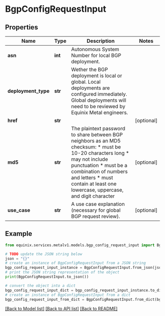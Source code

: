 # BgpConfigRequestInput


## Properties

Name | Type | Description | Notes
------------ | ------------- | ------------- | -------------
**asn** | **int** | Autonomous System Number for local BGP deployment. | 
**deployment_type** | **str** | Wether the BGP deployment is local or global. Local deployments are configured immediately. Global deployments will need to be reviewed by Equinix Metal engineers. | 
**href** | **str** |  | [optional] 
**md5** | **str** | The plaintext password to share between BGP neighbors as an MD5 checksum: * must be 10-20 characters long * may not include punctuation * must be a combination of numbers and letters * must contain at least one lowercase, uppercase, and digit character  | [optional] 
**use_case** | **str** | A use case explanation (necessary for global BGP request review). | [optional] 

## Example

```python
from equinix.services.metalv1.models.bgp_config_request_input import BgpConfigRequestInput

# TODO update the JSON string below
json = "{}"
# create an instance of BgpConfigRequestInput from a JSON string
bgp_config_request_input_instance = BgpConfigRequestInput.from_json(json)
# print the JSON string representation of the object
print(BgpConfigRequestInput.to_json())

# convert the object into a dict
bgp_config_request_input_dict = bgp_config_request_input_instance.to_dict()
# create an instance of BgpConfigRequestInput from a dict
bgp_config_request_input_from_dict = BgpConfigRequestInput.from_dict(bgp_config_request_input_dict)
```
[[Back to Model list]](../README.md#documentation-for-models) [[Back to API list]](../README.md#documentation-for-api-endpoints) [[Back to README]](../README.md)


